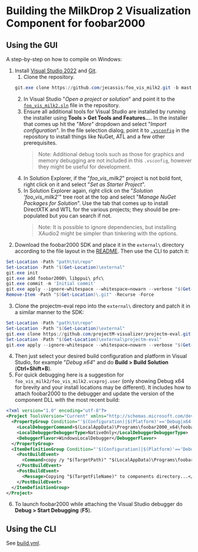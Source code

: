 # Building the MilkDrop 2 Visualization Component for foobar2000

## Using the GUI

A step-by-step on how to compile on Windows:

1. Install [Visual Studio 2022](https://visualstudio.microsoft.com/vs/) and [Git](https://git-scm.com/).
   1. Clone the repository.
   ```powershell
   git.exe clone https://github.com/jecassis/foo_vis_milk2.git -b master --depth 1 foo_vis_milk2
   ```
   2. In Visual Studio "_Open a project or solution_" and point it to the [`foo_vis_milk2.sln`](foo_vis_milk2.sln) file in the repository.
   3. Ensure all additional tools for Visual Studio are installed by running the installer using **Tools > Get Tools and Features...**. In the installer that comes up hit the "_More_" dropdown and select "_Import configuration_". In the file selection dialog, point it to [`.vsconfig`](.vsconfig) in the repository to install things like NuGet, ATL and a few other prerequisites.
      > Note: Additional debug tools such as those for graphics and memory debugging are not included in this `.vsconfig`, however they might be useful for development.
   4. In Solution Explorer, if the "*foo_vis_milk2*" project is not bold font, right click on it and select "_Set as Starter Project_".
   5. In Solution Explorer again, right click on the "*Solution 'foo_vis_milk2'*" tree root at the top and select "_Manage NuGet Packages for Solution_". Use the tab that comes up to install DirectXTK and WTL for the various projects; they should be pre-populated but you can search if not.
      > Note: It is possible to ignore dependencies, but installing XAudio2 might be simpler than tinkering with the options.
2. Download the foobar2000 SDK and place it in the `external\` directory according to the file layout in the [README](README.md#repository-notes). Then use the CLI to patch it:

```powershell
Set-Location -Path "path\to\repo"
Set-Location -Path "$(Get-Location)\external"
git.exe init
git.exe add foobar2000\ libppui\ pfc\
git.exe commit -m 'Initial commit'
git.exe apply --ignore-whitespace --whitespace=nowarn --verbose "$(Get-Location)\fb2ksdk.patch"
Remove-Item -Path "$(Get-Location)\.git" -Recurse -Force
```

3. Clone the projectm-eval repo into the `external\` directory and patch it in a similar manner to the SDK:

```powershell
Set-Location -Path "path\to\repo"
Set-Location -Path "$(Get-Location)\external"
git.exe clone https://github.com/projectM-visualizer/projectm-eval.git
Set-Location -Path "$(Get-Location)\external\projectm-eval"
git.exe apply --ignore-whitespace --whitespace=nowarn --verbose "$(Get-Location)\..\pmeel.patch"
```

4. Then just select your desired build configuration and platform in Visual Studio, for example "_Debug x64_" and do **Build > Build Solution** (**Ctrl+Shift+B**).
5. For quick debugging here is a suggestion for `foo_vis_milk2/foo_vis_milk2.vcxproj.user` (only showing Debug x64 for brevity and your install locations may be different). It includes how to attach foobar2000 to the debugger and update the version of the component DLL with the most recent build:

```xml
<?xml version="1.0" encoding="utf-8"?>
<Project ToolsVersion="Current" xmlns="http://schemas.microsoft.com/developer/msbuild/2003">
  <PropertyGroup Condition="'$(Configuration)|$(Platform)'=='Debug|x64'">
    <LocalDebuggerCommand>$(LocalAppData)\Programs\foobar2000_x64\foobar2000.exe</LocalDebuggerCommand>
    <LocalDebuggerDebuggerType>NativeOnly</LocalDebuggerDebuggerType>
    <DebuggerFlavor>WindowsLocalDebugger</DebuggerFlavor>
  </PropertyGroup>
  <ItemDefinitionGroup Condition="'$(Configuration)|$(Platform)'=='Debug|x64'">
    <PostBuildEvent>
      <Command>copy /y "$(TargetPath)" "$(LocalAppData)\Programs\foobar2000_x64\profile\user-components-x64\foo_vis_milk2"</Command>
    </PostBuildEvent>
    <PostBuildEvent>
      <Message>Copying "$(TargetFileName)" to components directory...</Message>
    </PostBuildEvent>
  </ItemDefinitionGroup>
</Project>
```

6. To launch foobar2000 while attaching the Visual Studio debugger do **Debug > Start Debugging** (**F5**).

## Using the CLI

See [build.yml](.github/workflows/build.yml).